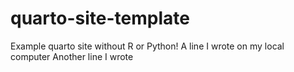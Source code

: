 # quarto-site-template
Example quarto site without R or Python!
A line I wrote on my local computer
Another line I wrote
